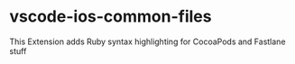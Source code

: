 # vscode-ios-common-files
This Extension adds Ruby syntax highlighting for CocoaPods and Fastlane stuff
